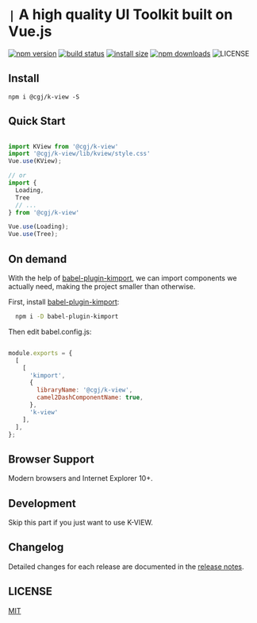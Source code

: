 # `|` A high quality UI Toolkit built on Vue.js
[![npm version](https://img.shields.io/npm/v/@cgj/k-view.svg?style=flat-square)](https://www.npmjs.org/package/@cgj/k-view)
[![build status](https://img.shields.io/travis/SoldierAb/k-view/master.svg?style=flat-square)](https://travis-ci.org/SoldierAb/k-view)
[![install size](https://packagephobia.now.sh/badge?p=@cgj/k-view)](https://packagephobia.now.sh/result?p=@cgj/k-view)
[![npm downloads](https://img.shields.io/npm/dm/@cgj/k-view.svg?style=flat-square)](http://npm-stat.com/charts.html?package=@cgj/k-view)
![LICENSE](https://img.shields.io/badge/License-MIT-yellow.svg)

## Install
```shell
npm i @cgj/k-view -S
```

## Quick Start
``` javascript

import KView from '@cgj/k-view'
import '@cgj/k-view/lib/kview/style.css'
Vue.use(KView);

// or
import {
  Loading,
  Tree
  // ...
} from '@cgj/k-view'

Vue.use(Loading);
Vue.use(Tree);

```

## On demand
With the help of [babel-plugin-kimport](https://github.com/SoldierAb/babel-plugin-kimport), we can import components we actually need, making the project smaller than otherwise.

First, install [babel-plugin-kimport](https://www.npmjs.com/package/babel-plugin-kimport):
```bash
  npm i -D babel-plugin-kimport
```

Then edit babel.config.js:

```javascript

module.exports = {
  [
    [
      'kimport',
      {
        libraryName: '@cgj/k-view',
        camel2DashComponentName: true,
      },
      'k-view'
    ],
  ],
};

```

## Browser Support
Modern browsers and Internet Explorer 10+.

## Development
Skip this part if you just want to use K-VIEW.

## Changelog
Detailed changes for each release are documented in the [release notes](https://github.com/SoldierAb/k-view/releases).


## LICENSE
[MIT](LICENSE)
